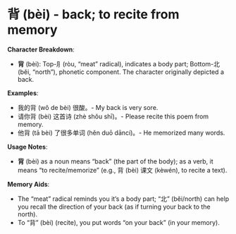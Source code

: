 # **背 (bèi) - back; to recite from memory**

**Character Breakdown**:  
- **背** (bèi): Top-⺼(ròu, “meat” radical), indicates a body part; Bottom-北 (běi, “north”), phonetic component. The character originally depicted a back.

**Examples**:  
- 我的背 (wǒ de bèi) 很酸。- My back is very sore.  
- 请你背 (bèi) 这首诗 (zhè shǒu shī)。- Please recite this poem from memory.  
- 他背 (tā bèi) 了很多单词 (hěn duō dāncí)。- He memorized many words.

**Usage Notes**:  
- **背** (bèi) as a noun means “back” (the part of the body); as a verb, it means “to recite/memorize” (e.g., 背 (bèi) 课文 (kèwén), to recite a text).

**Memory Aids**:  
- The “meat” radical reminds you it’s a body part; “北” (běi/north) can help you recall the direction of your back (as if turning your back to the north).  
- To “背” (bèi) (recite), you put words “on your back” (in your memory).